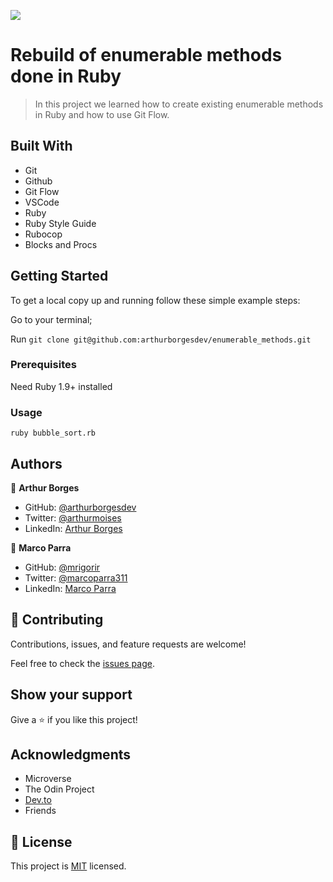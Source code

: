 ![](https://img.shields.io/badge/Microverse-blueviolet)

# Rebuild of enumerable methods done in Ruby

> In this project we learned how to create existing enumerable methods in Ruby and how to use Git Flow.


## Built With

- Git
- Github
- Git Flow
- VSCode
- Ruby
- Ruby Style Guide
- Rubocop
- Blocks and Procs


## Getting Started

To get a local copy up and running follow these simple example steps:

Go to your terminal;

Run `git clone git@github.com:arthurborgesdev/enumerable_methods.git`


### Prerequisites

Need Ruby 1.9+ installed

### Usage

`ruby bubble_sort.rb`

## Authors

👤 **Arthur Borges**

- GitHub: [@arthurborgesdev](https://github.com/arthurborgesdev)
- Twitter: [@arthurmoises](https://twitter.com/arthurmoises)
- LinkedIn: [Arthur Borges](https://linkedin.com/in/arthurmoises)

👤 **Marco Parra**

- GitHub: [@mrigorir](https://github.com/mrigorir)
- Twitter: [@marcoparra311](https://twitter.com/marcoparra311)
- LinkedIn: [Marco Parra](https://linkedin.com/in/marco-parra-leal-a93318101/) 

## 🤝 Contributing

Contributions, issues, and feature requests are welcome!

Feel free to check the [issues page](https://github.com/arthurborgesdev/enumerable_methods/issues).

## Show your support

Give a ⭐️ if you like this project!

## Acknowledgments

- Microverse
- The Odin Project
- [Dev.to](https://dev.to/baweaver/understanding-ruby-blocks-procs-and-lambdas-24o0)
- Friends

## 📝 License

This project is [MIT](./LICENSE) licensed.